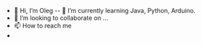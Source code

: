 - 👋 Hi, I’m Oleg
-- 🌱 I’m currently learning  Java, Python, Arduino.
- 💞️ I’m looking to collaborate on ...
- 📫 How to reach me 
-

<!---
olegkt88/olegkt88 is a ✨ special ✨ repository because its `README.md` (this file) appears on your GitHub profile.
You can click the Preview link to take a look at your changes.
--->
